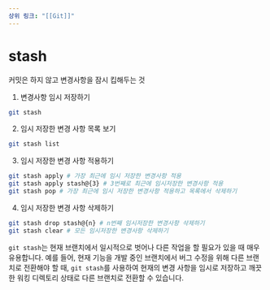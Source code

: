 ```yaml
---
상위 링크: "[[Git]]"
---
```

# stash

커밋은 하지 않고 변경사항을 잠시 킵해두는 것

1. 변경사항 임시 저장하기

```bash
git stash
```

2. 임시 저장한 변경 사항 목록 보기

```bash
git stash list
```

3. 임시 저장한 변경 사항 적용하기

```bash
git stash apply # 가장 최근에 임시 저장한 변경사항 적용
git stash apply stash@{3} # 3번째로 최근에 임시저장한 변경사항 적용
git stash pop # 가장 최근에 임시 저장한 변경사항 적용하고 목록에서 삭제하기
```

4. 임시 저장한 변경 사항 삭제하기

```bash
git stash drop stash@{n} # n번째 임시저장한 변경사항 삭제하기
git stash clear # 모든 임시저장한 변경사항 삭제하기
```

`git stash`는 현재 브랜치에서 일시적으로 벗어나 다른 작업을 할 필요가 있을 때 매우 유용합니다. 예를 들어, 현재 기능을 개발 중인 브랜치에서 버그 수정을 위해 다른 브랜치로 전환해야 할 때, `git stash`를 사용하여 현재의 변경 사항을 임시로 저장하고 깨끗한 워킹 디렉토리 상태로 다른 브랜치로 전환할 수 있습니다.
